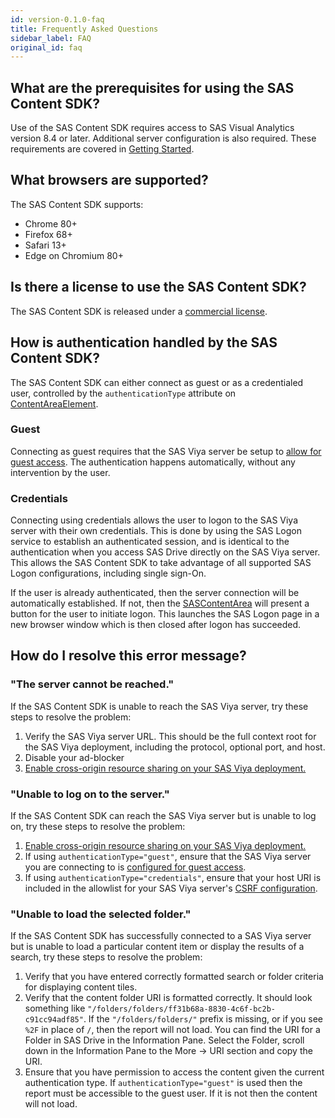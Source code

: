 ```yaml
---
id: version-0.1.0-faq
title: Frequently Asked Questions
sidebar_label: FAQ
original_id: faq
---
```


## What are the prerequisites for using the SAS Content SDK?

Use of the SAS Content SDK requires access to SAS Visual Analytics version 8.4 or later. Additional server configuration is also required. These requirements are covered in [Getting Started](getting-started.md#sas-viya-setup).

## What browsers are supported?

The SAS Content SDK supports:

- Chrome 80+
- Firefox 68+
- Safari 13+
- Edge on Chromium 80+

## Is there a license to use the SAS Content SDK?

The SAS Content SDK is released under a <a target="_blank" href="https://github.com/sassoftware/content-sdk/blob/master/LICENSE.txt">commercial license</a>.

## How is authentication handled by the SAS Content SDK?

The SAS Content SDK can either connect as guest or as a credentialed user, controlled by the `authenticationType` attribute on [ContentAreaElement](api/ContentAreaElement.md#authenticationtype-string).

### Guest
Connecting as guest requires that the SAS Viya server be setup to [allow for guest access](getting-started.md#allow-guest-access). The authentication happens automatically, without any intervention by the user.

### Credentials
Connecting using credentials allows the user to logon to the SAS Viya server with their own credentials. This is done by using the SAS Logon service to establish an authenticated session, and is identical to the authentication when you access SAS Drive directly on the SAS Viya server. This allows the SAS Content SDK to take advantage of all supported SAS Logon configurations, including single sign-On.

If the user is already authenticated, then the server connection will be automatically established. If not, then the [SASContentArea](api/ContentAreaElement.md) will present a button for the user to initiate logon. This launches the SAS Logon page in a new browser window which is then closed after logon has succeeded.

## How do I resolve this error message?

### "The server cannot be reached."

If the SAS Content SDK is unable to reach the SAS Viya server, try these steps to resolve the problem:

1. Verify the SAS Viya server URL. This should be the full context root for the SAS Viya deployment, including the protocol, optional port, and host.
1. Disable your ad-blocker
1. [Enable cross-origin resource sharing on your SAS Viya deployment.](getting-started.md#enable-cross-origin-resource-sharing)

### "Unable to log on to the server."

If the SAS Content SDK can reach the SAS Viya server but is unable to log on, try these steps to resolve the
problem:

1. [Enable cross-origin resource sharing on your SAS Viya deployment.](getting-started.md#enable-cross-origin-resource-sharing)
1. If using `authenticationType="guest"`, ensure that the SAS Viya server you are connecting to is [configured for guest access](getting-started.md#allow-guest-access).
1. If using `authenticationType="credentials"`, ensure that your host URI is included in the allowlist for your SAS Viya server's [CSRF configuration](getting-started.md#cross-site-request-forgery).

### "Unable to load the selected folder."

If the SAS Content SDK has successfully connected to a SAS Viya server but is unable to load a particular content item or display the results of a search,
try these steps to resolve the problem:

1. Verify that you have entered correctly formatted search or folder criteria for displaying content tiles.
1. Verify that the content folder URI is formatted correctly. It should look something like
   `"/folders/folders/ff31b68a-8830-4c6f-bc2b-c91cc94adf85"`. If the `"/folders/folders/"` prefix is missing, or if you
   see `%2F` in place of `/`, then the report will not load. You can find the URI for a Folder in SAS Drive in the Information Pane. Select the Folder, scroll down in the Information Pane to the More -> URI section and copy the URI.
1. Ensure that you have permission to access the content given the current authentication type. If `authenticationType="guest"` is used then the report must be accessible to the guest user. If it is not then the content will not load.
